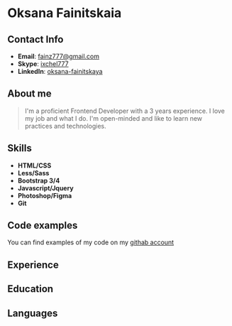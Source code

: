 # Oksana Fainitskaia

## Contact Info
* **Email**: [fainz777@gmail.com](mailto:fainz777@gmail.com)
* **Skype**: [ixchel777](skype:ixchel777?call)
* **LinkedIn**: [oksana-fainitskaya](https://ru.linkedin.com/pub/oksana-fainitskaya/58/360/136)

## About me
> I'm a proficient Frontend Developer with a 3 years experience. I love my job and what I do. I'm open-minded and like to learn new practices and technologies.

## Skills
* **HTML/CSS**
* **Less/Sass**
* **Bootstrap 3/4**
* **Javascript/Jquery**
* **Photoshop/Figma**
* **Git**

## Code examples
You can find examples of my code on my [githab account](https://github.com/fainz777/)

## Experience


## Education


## Languages
